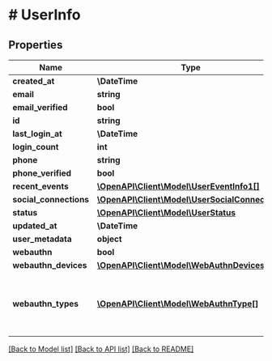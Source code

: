 # # UserInfo

## Properties

Name | Type | Description | Notes
------------ | ------------- | ------------- | -------------
**created_at** | **\DateTime** |  |
**email** | **string** |  |
**email_verified** | **bool** |  |
**id** | **string** |  |
**last_login_at** | **\DateTime** |  |
**login_count** | **int** |  |
**phone** | **string** |  |
**phone_verified** | **bool** |  |
**recent_events** | [**\OpenAPI\Client\Model\UserEventInfo1[]**](UserEventInfo1.md) |  |
**social_connections** | [**\OpenAPI\Client\Model\UserSocialConnections**](UserSocialConnections.md) |  |
**status** | [**\OpenAPI\Client\Model\UserStatus**](UserStatus.md) |  |
**updated_at** | **\DateTime** |  |
**user_metadata** | **object** |  |
**webauthn** | **bool** |  |
**webauthn_devices** | [**\OpenAPI\Client\Model\WebAuthnDevices[]**](WebAuthnDevices.md) |  |
**webauthn_types** | [**\OpenAPI\Client\Model\WebAuthnType[]**](WebAuthnType.md) | List of credential types that have been used for authentication |

[[Back to Model list]](../../README.md#models) [[Back to API list]](../../README.md#endpoints) [[Back to README]](../../README.md)
